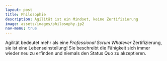 ```yaml
---
layout: post
title: Philosophie
description: Agilität ist ein Mindset, keine Zertifizierung
image: assets/images/philosophy.jp2
nav-menu: true
---
```


<p>Agilität bedeutet mehr als eine <i>Professional Scrum Whatever</i> Zertifizierung, sie ist eine Lebenseinstellung!
Sie beschreibt die Fähigkeit sich immer wieder neu zu erfinden und niemals den Status Quo zu akzeptieren.</p>


<a href="https://agilemanifesto.org/iso/de/manifesto.html" class="image" target="_blank">
    <img src="{% link assets/images/agile_manifesto.jp2 %}" alt="" data-position="25% 25%" />			
</a>


	